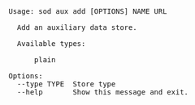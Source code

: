 <!-- Automatically generated with dumpdocs.sh -- DO NOT EDIT!!! -->
<pre>
Usage: sod aux add [OPTIONS] NAME URL

  Add an auxiliary data store.

  Available types:

      plain

Options:
  --type TYPE  Store type
  --help       Show this message and exit.
</pre>
